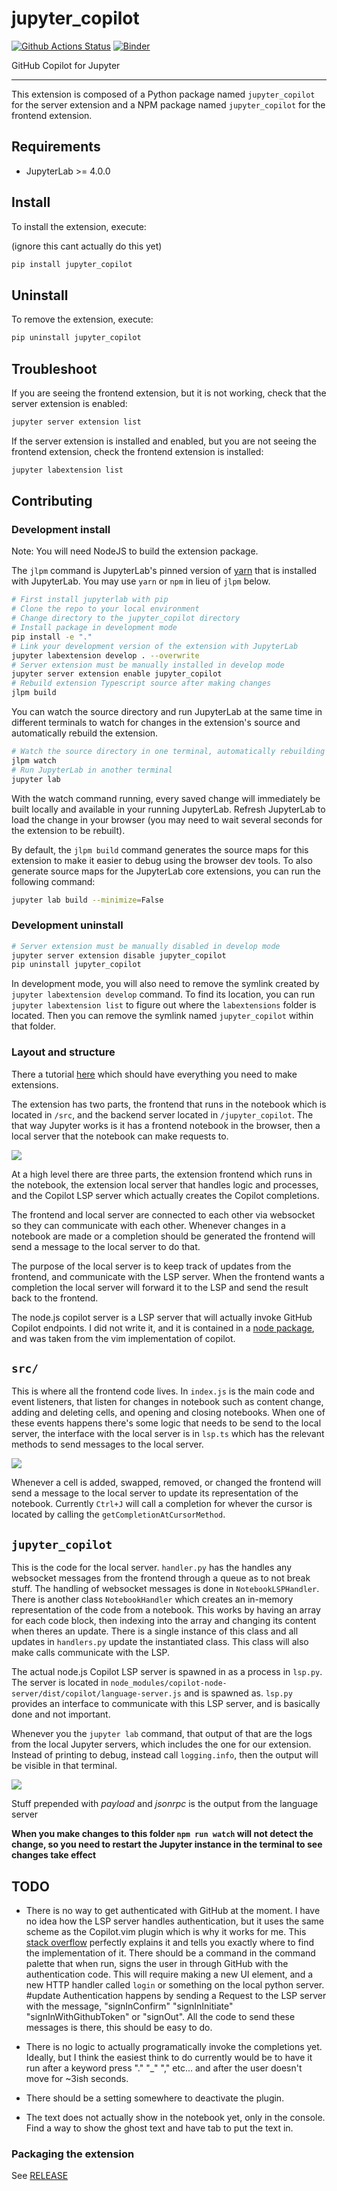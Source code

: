 # jupyter_copilot

[![Github Actions Status](/workflows/Build/badge.svg)](/actions/workflows/build.yml)
[![Binder](https://mybinder.org/badge_logo.svg)](https://mybinder.org/v2/gh//main?urlpath=lab)

GitHub Copilot for Jupyter

---

This extension is composed of a Python package named `jupyter_copilot`
for the server extension and a NPM package named `jupyter_copilot`
for the frontend extension.

## **Requirements**

- JupyterLab >= 4.0.0

## Install

To install the extension, execute:

(ignore this cant actually do this yet)

```bash
pip install jupyter_copilot
```

## Uninstall

To remove the extension, execute:

```bash
pip uninstall jupyter_copilot
```

## Troubleshoot

If you are seeing the frontend extension, but it is not working, check
that the server extension is enabled:

```bash
jupyter server extension list
```

If the server extension is installed and enabled, but you are not seeing
the frontend extension, check the frontend extension is installed:

```bash
jupyter labextension list
```

## Contributing

### Development install

Note: You will need NodeJS to build the extension package.

The `jlpm` command is JupyterLab's pinned version of
[yarn](https://yarnpkg.com/) that is installed with JupyterLab. You may use
`yarn` or `npm` in lieu of `jlpm` below.

```bash
# First install jupyterlab with pip
# Clone the repo to your local environment
# Change directory to the jupyter_copilot directory
# Install package in development mode
pip install -e "."
# Link your development version of the extension with JupyterLab
jupyter labextension develop . --overwrite
# Server extension must be manually installed in develop mode
jupyter server extension enable jupyter_copilot
# Rebuild extension Typescript source after making changes
jlpm build
```

You can watch the source directory and run JupyterLab at the same time in different terminals to watch for changes in the extension's source and automatically rebuild the extension.

```bash
# Watch the source directory in one terminal, automatically rebuilding when needed
jlpm watch
# Run JupyterLab in another terminal
jupyter lab
```

With the watch command running, every saved change will immediately be built locally and available in your running JupyterLab. Refresh JupyterLab to load the change in your browser (you may need to wait several seconds for the extension to be rebuilt).

By default, the `jlpm build` command generates the source maps for this extension to make it easier to debug using the browser dev tools. To also generate source maps for the JupyterLab core extensions, you can run the following command:

```bash
jupyter lab build --minimize=False
```

### Development uninstall

```bash
# Server extension must be manually disabled in develop mode
jupyter server extension disable jupyter_copilot
pip uninstall jupyter_copilot
```

In development mode, you will also need to remove the symlink created by `jupyter labextension develop`
command. To find its location, you can run `jupyter labextension list` to figure out where the `labextensions`
folder is located. Then you can remove the symlink named `jupyter_copilot` within that folder.

### Layout and structure

There a tutorial [here](https://jupyterlab.readthedocs.io/en/latest/extension/extension_tutorial.html) which should have everything you need to make extensions.

The extension has two parts, the frontend that runs in the notebook which is located in `/src`, and the backend server located in `/jupyter_copilot`. The that way Jupyter works is it has a frontend notebook in the browser, then a local server that the notebook can make requests to.

![](./imgs/diagram.png)

At a high level there are three parts, the extension frontend which runs in the notebook, the extension local server that handles logic and processes, and the Copilot LSP server which actually creates the Copilot completions.

The frontend and local server are connected to each other via websocket so they can communicate with each other. Whenever changes in a notebook are made or a completion should be generated the frontend will send a message to the local server to do that.

The purpose of the local server is to keep track of updates from the frontend, and communicate with the LSP server. When the frontend wants a completion the local server will forward it to the LSP and send the result back to the frontend.

The node.js copilot server is a LSP server that will actually invoke GitHub Copilot endpoints. I did not write it, and it is contained in a [node package](https://www.npmjs.com/package/copilot-node-server?activeTab=dependents), and was taken from the vim implementation of copilot.

## `src/`

This is where all the frontend code lives. In `index.js` is the main code and event listeners, that listen for changes in notebook such as content change, adding and deleting cells, and opening and closing notebooks. When one of these events happens there's some logic that needs to be send to the local server, the interface with the local server is in `lsp.ts` which has the relevant methods to send messages to the local server.

![](./imgs/console.png)

Whenever a cell is added, swapped, removed, or changed the frontend will send a message to the local server to update its representation of the notebook. Currently `Ctrl+J` will call a completion for whever the cursor is located by calling the `getCompletionAtCursorMethod`.

## `jupyter_copilot`

This is the code for the local server. `handler.py` has the handles any websocket messages from the frontend through a queue as to not break stuff. The handling of websocket messages is done in `NotebookLSPHandler`. There is another class `NotebookHandler` which creates an in-memory representation of the code from a notebook. This works by having an array for each code block, then indexing into the array and changing its content when theres an update. There is a single instance of this class and all updates in `handlers.py` update the instantiated class. This class will also make calls communicate with the LSP.

The actual node.js Copilot LSP server is spawned in as a process in `lsp.py`. The server is located in `node_modules/copilot-node-server/dist/copilot/language-server.js` and is spawned as. `lsp.py` provides an interface to communicate with this LSP server, and is basically done and not important.

Whenever you the `jupyter lab` command, that output of that are the logs from the local Jupyter servers, which includes the one for our extension. Instead of printing to debug, instead call `logging.info`, then the output will be visible in that terminal.

![](./imgs/terminal.png)

Stuff prepended with _payload_ and _jsonrpc_ is the output from the language server

**When you make changes to this folder `npm run watch` will not detect the change, so you need to restart the Jupyter instance in the terminal to see changes take effect**

## TODO

- There is no way to get authenticated with GitHub at the moment. I have no idea how the LSP server handles authentication, but it uses the same scheme as the Copilot.vim plugin which is why it works for me. This [stack overflow](https://stackoverflow.com/a/77659136) perfectly explains it and tells you exactly where to find the implementation of it. There should be a command in the command palette that when run, signs the user in through GitHub with the authentication code. This will require making a new UI element, and a new HTTP handler called `login` or something on the local python server. #update Authentication happens by sending a Request to the LSP server with the message, "signInConfirm" "signInInitiate" "signInWithGithubToken" or "signOut". All the code to send these messages is there, this should be easy to do.

- There is no logic to actually programatically invoke the completions yet. Ideally, but I think the easiest think to do currently would be to have it run after a keyword press "." "\_" "," etc... and after the user doesn't move for ~3ish seconds.
- There should be a setting somewhere to deactivate the plugin.
- The text does not actually show in the notebook yet, only in the console. Find a way to show the ghost text and have tab to put the text in.

### Packaging the extension

See [RELEASE](RELEASE.md)
